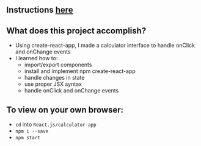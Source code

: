## Instructions [here](https://github.com/DevMountain/react-intro-class)

## What does this project accomplish?
- Using create-react-app, I made a calculator interface to handle onClick and onChange events
- I learned how to:
    - import/export components
    - install and implement npm create-react-app
    - handle changes in state
    - use proper JSX syntax
    - handle onClick and onChange events

## To view on your own browser:
- `cd` into `React.js/calculator-app`
- `npm i --save`
- `npm start`
